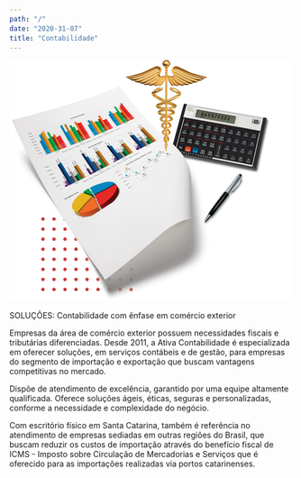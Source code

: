 ```yaml
---
path: "/"
date: "2020-31-07"
title: "Contabilidade"
---
```


![](images/contabilidade-img-1.png)


SOLUÇÕES: Contabilidade com ênfase em comércio exterior

Empresas da área de comércio exterior possuem necessidades fiscais e tributárias diferenciadas. Desde 2011, a Ativa Contabilidade é especializada em oferecer soluções, em serviços contábeis e de gestão, para empresas do segmento de importação e exportação que buscam vantagens competitivas no mercado. 

Dispõe de atendimento de excelência, garantido por uma equipe altamente qualificada. Oferece soluções ágeis, éticas, seguras e personalizadas, conforme a necessidade e complexidade do negócio.

Com escritório físico em Santa Catarina, também é referência no atendimento de empresas sediadas em outras regiões do Brasil, que buscam reduzir os custos de importação através do benefício fiscal de ICMS - Imposto sobre Circulação de Mercadorias e Serviços que é oferecido para as importações realizadas via portos catarinenses.